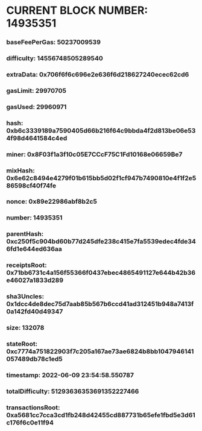 # CURRENT BLOCK NUMBER: 14935351

### baseFeePerGas: 50237009539
### difficulty: 14556748505289540
### extraData: 0x706f6f6c696e2e636f6d218627240ecec62cd6
### gasLimit: 29970705
### gasUsed: 29960971
### hash: 0xb6c3339189a7590405d66b216f64c9bbda4f2d813be06e534f98d4641584c4ed
### miner: 0x8F03f1a3f10c05E7CCcF75C1Fd10168e06659Be7
### mixHash: 0x6e62c8494e4279f01b615bb5d02f1cf947b7490810e4f1f2e586598cf40f74fe
### nonce: 0x89e22986abf8b2c5
### number: 14935351
### parentHash: 0xc250f5c904bd60b77d245dfe238c415e7fa5539edec4fde346fd1e644ed636aa
### receiptsRoot: 0x71bb6731c4a156f55366f0437ebec4865491127e644b42b36e46027a1833d289
### sha3Uncles: 0x1dcc4de8dec75d7aab85b567b6ccd41ad312451b948a7413f0a142fd40d49347
### size: 132078
### stateRoot: 0xc7774a751822903f7c205a167ae73ae6824b8bb1047946141057489db78c1ed5
### timestamp: 2022-06-09 23:54:58.550787
### totalDifficulty: 51293636353691352227466
### transactionsRoot: 0xa5681cc7cca3cd1fb248d42455cd887731b65efe1fbd5e3d61c176f6c0e11f94
